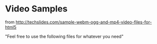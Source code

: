 
# Video Samples

from http://techslides.com/sample-webm-ogg-and-mp4-video-files-for-html5

"Feel free to use the following files for whatever you need"

